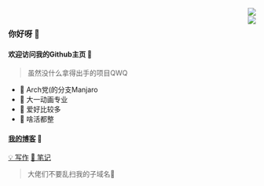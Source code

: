 <img style="float: right"
     src="https://github-readme-stats.vercel.app/api?username=fzf404&show_icons=true&theme=tokyonight">
<br/>
<img style="float: right"
     src="https://github-readme-stats.vercel.app/api/top-langs/?username=fzf404&layout=compact">


### 你好呀 👋

#### 欢迎访问我的Github主页 🎉

> 虽然没什么拿得出手的项目QWQ

- 🎈 Arch党(的分支Manjaro
- 🎨 大一动画专业
- 🎯 爱好比较多
- 🛒 啥活都整

#### [我的博客](https://www.fzf404.top) 💎 

[💡 写作](https://blog.fzf404.top/)
[📘 笔记](https://note.fzf404.top/)

> 大佬们不要乱扫我的子域名🤣

<!--
**fzf404/fzf404** is a ✨ _special_ ✨ repository because its `README.md` (this file) appears on your GitHub profile.

Here are some ideas to get you started:

- 🔭 I’m currently working on ...
- 🌱 I’m currently learning ...
- 👯 I’m looking to collaborate on ...
- 🤔 I’m looking for help with ...
- 💬 Ask me about ...
- 📫 How to reach me: ...
- 😄 Pronouns: ...
- ⚡ Fun fact: ...
-->
